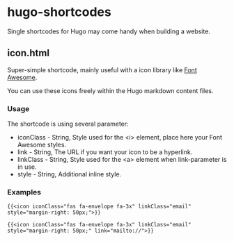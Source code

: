 # hugo-shortcodes
Single shortcodes for Hugo may come handy when building a website.

## icon.html

Super-simple shortcode, mainly useful with a icon library like [Font Awesome](https://fontawesome.com/).

You can use these icons freely within the Hugo markdown content files.

### Usage

The shortcode is using several parameter:

* iconClass - String, Style used for the \<i> element, place here your Font Awesome styles.
* link - String, The URL if you want your icon to be a hyperlink.
* linkClass - String, Style used for the \<a> element when link-parameter is in use.
* style - String, Additional inline style.

### Examples

```
{{<icon iconClass="fas fa-envelope fa-3x" linkClass="email" style="margin-right: 50px;">}}
```

```
{{<icon iconClass="fas fa-envelope fa-3x" linkClass="email" style="margin-right: 50px;" link="mailto://">}}
```

